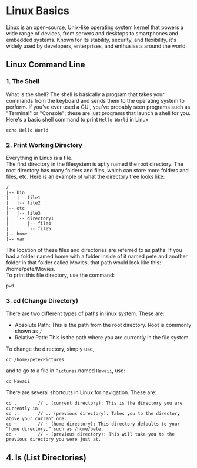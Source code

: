 # Linux Basics
Linux is an open-source, Unix-like operating system kernel that powers a wide range of devices, from servers and desktops to smartphones and embedded systems. Known for its stability, security, and flexibility, it's widely used by developers, enterprises, and enthusiasts around the world.
<p></p>

## Linux Command Line

### 1. The Shell
What is the shell? The shell is basically a program that takes your commands from the keyboard and sends them to the operating system to perform. If you’ve ever used a GUI, you’ve probably seen programs such as "Terminal" or "Console"; these are just programs that launch a shell for you.<br>
Here's a basic shell command to print `Hello World` in Linux<br>

```
echo Hello World
```
### 2. Print Working Directory

Everything in Linux is a file.<br>
The first directory in the filesystem is aptly named the root directory. The root directory has many folders and files, which can store more folders and files, etc. Here is an example of what the directory tree looks like:<br>

```
/
|-- bin
|   |-- file1
|   |-- file2
|-- etc
|   |-- file3
|   `-- directory1
|       |-- file4
|       `-- file5
|-- home
|-- var
```

The location of these files and directories are referred to as paths. If you had a folder named home with a folder inside of it named pete and another folder in that folder called Movies, that path would look like this: /home/pete/Movies.<br>
To print this file directory, use the command:

```
pwd
```

### 3. cd (Change Directory)
There are two different types of paths in linux system. These are:

- Absolute Path: This is the path from the root directory. Root is commonly shown as `/`
- Relative Path: This is the path where you are currently in the file system.

To change the directory, simply use,

```
cd /home/pete/Pictures
```
and to go to a file in `Pictures` named `Hawaii`, use:

```
cd Hawaii
``` 

There are several shortcuts in Linux for navigation. These are:

```
cd .        // . (current directory): This is the directory you are currently in.
cd ..       // .. (previous directory): Takes you to the directory above your current one.
cd ~        // ~ (home directory): This directory defaults to your “home directory,” such as /home/pete.
cd -        // - (previous directory): This will take you to the previous directory you were just at.
```

## 4. ls (List Directories)
